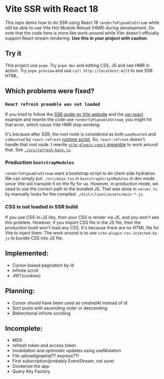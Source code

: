 # Vite SSR with React 18

This repo demo how to do SSR using React 18 `renderToPipeableStream` while still
be able to use Vite Hot Module Reload (HMR) during development. Do note that the
code here is more like work-around while Vite doesn't officially support React
stream rendering. **Use this in your project with caution**.

## Try it

This project use `pnpm`. Try `pnpm dev` and editing CSS, JS and see HMR in
action. Try `pnpm preview` and use `curl http://localhost:4173` to see SSR HTML.

## Which problems were fixed?

### `React refresh preamble was not loaded`

If you tried to follow the [SSR guide on Vite website][vite-ssr] and the
[ssr-react][] example and rewrite the code use `renderToPipeableStream`, you
might hit that error, which cause Vite HMR stop working:

It's because after SSR, the root node is considered as both `wasMounted` and
`isMounted` by `react-refresh` [runtime script][rr]. So, `react-refresh` doesn't
handle that root node. I rewrite [`vite-plugin-react` preamble][preamble] to
work around that. See [`./src/refresh-hack.js`](./src/refresh-hack.js).

### Production `bootstrapModules`

`renderToPipeableStream` want a bootstrap script to do client side hydration. We
can simply put `./src/main.tsx` in `bootstrapScriptModules` in dev mode since
Vite will transpile it on the fly for us. However, in production mode, we need
to use the correct path to the bundled JS. That was done in `server.ts` by
manually looks for the compiled `./dist/client/assets/main-*.js`.

### CSS is not loaded in SSR build

If you use CSS-in-JS libs, then your CSS is render via JS, and you won't see
this problem. However, if you import CSS file in the JS file, then the
production build won't load any CSS. It's because there are no HTML file for
Vite to inject them. The work around is to use `vite-plugin-css-injected-by-js`
to bundle CSS into JS file.

[vite-ssr]: https://vitejs.dev/guide/ssr.html
[ssr-react]: https://github.com/vitejs/vite-plugin-react/tree/main/playground/ssr-react
[rr]: https://github.com/facebook/react/blob/main/packages/react-refresh/src/ReactFreshRuntime.js#L553
[preamble]: https://github.com/vitejs/vite-plugin-react/blob/main/packages/plugin-react/src/fast-refresh.ts#L30

## Implemented:
- Cursor-based pagination by id
- Infinite scroll
- JWT(cookies)

## Planning:
- Cursor should have been used as createdAt instead of id
- Sort posts with ascending order or descending
- Bidirectional infinite scrolling

## Incomplete:
- MDX
- refresh token and access token
- Invalidation and optimistic updates using useMutation
- File upload(graphql?? express??)
- First subscription(probably EventStream, not sure)
- Dockerize the app
- Query Key Factory

<!-- This template provides a minimal setup to get React working in Vite with HMR and some ESLint rules. -->
<!---->
<!-- Currently, two official plugins are available: -->
<!---->
<!-- - [@vitejs/plugin-react](https://github.com/vitejs/vite-plugin-react/blob/main/packages/plugin-react/README.md) uses [Babel](https://babeljs.io/) for Fast Refresh -->
<!-- - [@vitejs/plugin-react-swc](https://github.com/vitejs/vite-plugin-react-swc) uses [SWC](https://swc.rs/) for Fast Refresh -->
<!---->
<!-- ## Expanding the ESLint configuration -->
<!---->
<!-- If you are developing a production application, we recommend updating the configuration to enable type aware lint rules: -->
<!---->
<!-- - Configure the top-level `parserOptions` property like this: -->
<!---->
<!-- ```js -->
<!-- export default { -->
<!--   // other rules... -->
<!--   parserOptions: { -->
<!--     ecmaVersion: 'latest', -->
<!--     sourceType: 'module', -->
<!--     project: ['./tsconfig.json', './tsconfig.node.json'], -->
<!--     tsconfigRootDir: __dirname, -->
<!--   }, -->
<!-- } -->
<!-- ``` -->
<!---->
<!-- - Replace `plugin:@typescript-eslint/recommended` to `plugin:@typescript-eslint/recommended-type-checked` or `plugin:@typescript-eslint/strict-type-checked` -->
<!-- - Optionally add `plugin:@typescript-eslint/stylistic-type-checked` -->
<!-- - Install [eslint-plugin-react](https://github.com/jsx-eslint/eslint-plugin-react) and add `plugin:react/recommended` & `plugin:react/jsx-runtime` to the `extends` list -->
